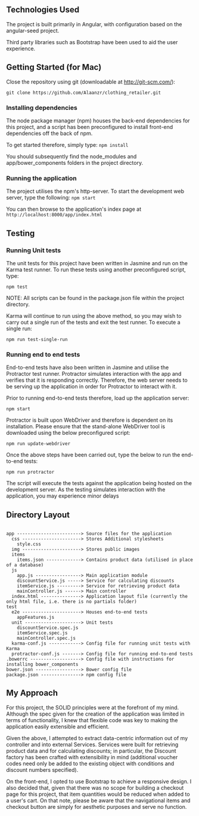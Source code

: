 ## Technologies Used
The project is built primarily in Angular, with configuration based on the angular-seed project.

Third party libraries such as Bootstrap have been used to aid the user experience.

## Getting Started (for Mac)
Close the repository using git (downloadable at http://git-scm.com/):

```git clone https://github.com/Alaanzr/clothing_retailer.git ```

### Installing dependencies

The node package manager (npm) houses the back-end dependencies for this project, and a script has been preconfigured to install  front-end dependencies off the back of npm.

To get started therefore, simply type:
```npm install```

You should subsequently find the node_modules and app/bower_components folders in the project directory.


### Running the application
The project utilises the npm's http-server. To start the development web server, type the following:
```npm start```

You can then browse to the application's index page at ```http://localhost:8000/app/index.html```

## Testing

### Running Unit tests

The unit tests for this project have been written in Jasmine and run on the Karma test runner. To run these tests using another preconfigured script, type:

```npm test```

NOTE: All scripts can be found in the package.json file within the project directory.

Karma will continue to run using the above method, so you may wish to carry out a single run of the tests and exit the test runner. To execute a single run:

```npm run test-single-run```

### Running end to end tests

End-to-end tests have also been written in Jasmine and utilise the Protractor test runner. Protractor simulates interaction with the app and verifies that it is responding correctly. Therefore, the web server needs to be serving up the application in order for Protractor to interact with it.

Prior to running end-to-end tests therefore, load up the application server:

```npm start```

Protractor is built upon WebDriver and therefore is dependent on its installation. Please ensure that the stand-alone WebDriver tool is downloaded using the below preconfigured script:

```npm run update-webdriver```

Once the above steps have been carried out, type the below to run the end-to-end tests:

```npm run protractor```

The script will execute the tests against the application being hosted on the development server. As the testing simulates interaction with the application, you may experience minor delays

## Directory Layout

```

app ------------------------> Source files for the application
  css ----------------------> Stores Additional stylesheets
    style.css
  img ----------------------> Stores public images
  items
    items.json -------------> Contains product data (utilised in place of a database)
  js
    app.js -----------------> Main application module
    discountService.js -----> Service for calculating discounts
    itemService.js ---------> Service for retrieving product data
    mainController.js ------> Main controller
  index.html ---------------> Application layout file (currently the only html file, i.e. there is no partials folder)
test
  e2e ----------------------> Houses end-to-end tests
    appFeatures.js
  unit ---------------------> Unit tests
    discountService.spec.js
    itemService.spec.js
    mainController.spec.js
  karma-conf.js ------------> Config file for running unit tests with Karma
  protractor-conf.js -------> Config file for running end-to-end tests
.bowerrc -------------------> Config file with instructions for installing bower_components
bower.json -----------------> Bower config file
package.json ---------------> npm config file
```

## My Approach
For this project, the SOLID principles were at the forefront of my mind. Although the spec given for the creation of the application was limited in terms of functionality, I knew that flexible code was key to making the application easily extensible and efficient.

Given the above, I attempted to extract data-centric information out of my controller and into external Services. Services were built for retrieving product data and for calculating discounts; in particular, the Discount factory has been crafted with extensibility in mind (additional voucher codes need only be added to the existing object with conditions and discount numbers specified).

On the front-end, I opted to use Bootstrap to achieve a responsive design. I also decided that, given that there was no scope for building a checkout page for this project, that item quantities would be reduced when added to a user's cart. On that note, please be aware that the navigational items and checkout button are simply for aesthetic purposes and serve no function.
